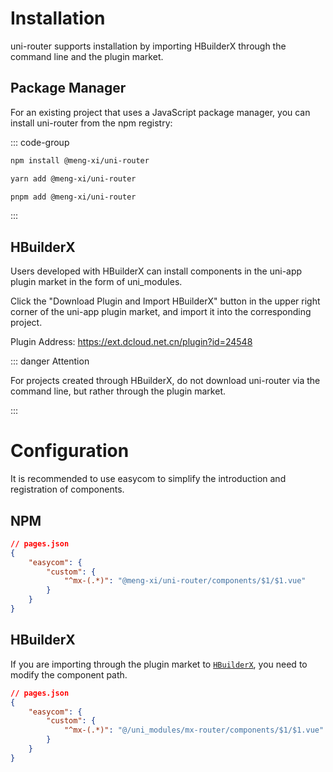 # Installation

uni-router supports installation by importing HBuilderX through the command line and the plugin market.

## Package Manager

For an existing project that uses a JavaScript package manager, you can install uni-router from the npm registry:

::: code-group

```bash [npm]
npm install @meng-xi/uni-router
```

```bash [yarn]
yarn add @meng-xi/uni-router
```

```bash [pnpm]
pnpm add @meng-xi/uni-router
```

:::

## HBuilderX

Users developed with HBuilderX can install components in the uni-app plugin market in the form of uni_modules.

Click the "Download Plugin and Import HBuilderX" button in the upper right corner of the uni-app plugin market, and import it into the corresponding project.

Plugin Address: https://ext.dcloud.net.cn/plugin?id=24548

::: danger Attention

For projects created through HBuilderX, do not download uni-router via the command line, but rather through the plugin market.

:::

# Configuration

It is recommended to use easycom to simplify the introduction and registration of components.

## NPM

```json
// pages.json
{
	"easycom": {
		"custom": {
			"^mx-(.*)": "@meng-xi/uni-router/components/$1/$1.vue"
		}
	}
}
```

## HBuilderX

If you are importing through the plugin market to [`HBuilderX`](https://ext.dcloud.net.cn/plugin?id=24548), you need to modify the component path.

```json
// pages.json
{
	"easycom": {
		"custom": {
			"^mx-(.*)": "@/uni_modules/mx-router/components/$1/$1.vue"
		}
	}
}
```
